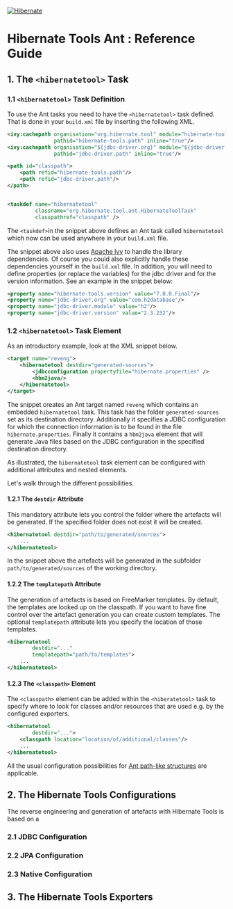 <!--
  ~ Copyright 2004 - 2025 Red Hat, Inc.
  ~
  ~ Licensed under the Apache License, Version 2.0 (the "License");
  ~ you may not use this file except in compliance with the License.
  ~ You may obtain a copy of the License at
  ~
  ~     http://www.apache.org/licenses/LICENSE-2.0
  ~
  ~ Unless required by applicable law or agreed to in writing, software
  ~ distributed under the License is distributed on an "AS IS" basis,
  ~ WITHOUT WARRANTIES OR CONDITIONS OF ANY KIND, either express or implied.
  ~ See the License for the specific language governing permissions and
  ~ limitations under the License.
  -->

[![Hibernate](https://static.jboss.org/hibernate/images/hibernate_200x150.png)](https://tools.hibernate.org)

# Hibernate Tools Ant : Reference Guide

## 1. The `<hibernatetool>` Task

### 1.1 `<hibernatetool>` Task Definition
To use the Ant tasks you need to have the `<hibernatetool>` task defined. 
That is done in your `build.xml` file by inserting the following XML.

```xml
<ivy:cachepath organisation="org.hibernate.tool" module="hibernate-tools-ant" revision="${hibernate-tools.version}"
               pathid="hibernate-tools.path" inline="true"/>
<ivy:cachepath organisation="${jdbc-driver.org}" module="${jdbc-driver.module}" revision="${jdbc-driver.version}"
               pathid="jdbc-driver.path" inline="true"/>

<path id="classpath">
    <path refid="hibernate-tools.path"/>
    <path refid="jdbc-driver.path"/>
</path>


<taskdef name="hibernatetool"
         classname="org.hibernate.tool.ant.HibernateToolTask"
         classpathref="classpath" />
```
The `<taskdef>`in the snippet above defines an Ant task called `hibernatetool` 
which now can be used anywhere in your `build.xml` file.

The snippet above also uses [Apache Ivy](https://ant.apache.org/ivy/) to handle the library dependencies. 
Of course you could also explicitly handle these dependencies yourself in the `build.xml` 
file. In addition, you will need to define properties (or replace the variables) for
the jdbc driver and for the version information. See an example in the snippet below:

```xml
<property name="hibernate-tools.version" value="7.0.0.Final"/>
<property name="jdbc-driver.org" value="com.h2database"/>
<property name="jdbc-driver.module" value="h2"/>
<property name="jdbc-driver.version" value="2.3.232"/>
```

### 1.2 `<hibernatetool>` Task Element

As an introductory example, look at the XML snippet below.
```xml
<target name="reveng">
    <hibernatetool destdir="generated-sources">
        <jdbcconfiguration propertyfile="hibernate.properties" />
        <hbm2java/>
    </hibernatetool>
</target>
```
The snippet creates an Ant target named `reveng` which contains an embedded `hibernatetool` task.
This task has the folder `generated-sources` set as its destination directory. Additionally
it specifies a JDBC configuration for which the connection information is to be found in the 
file `hibernate.properties`. Finally it contains a `hbm2java` element that will generate Java files
based on the JDBC configuration in the specified destination directory.

As illustrated, the `hibernatetool` task element can be configured with additional attributes
and nested elements. 

Let's walk through the different possibilities.

#### 1.2.1 The `destdir` Attribute

This mandatory attribute lets you control the folder where the artefacts will be generated. If the 
specified folder does not exist it will be created.

```xml
<hibernatetool destdir="path/to/generated/sources">
    ...
</hibernatetool>
```
In the snippet above the artefacts will be generated in the subfolder `path/to/generated/sources` of 
the working directory.

#### 1.2.2 The `templatepath` Attribute

The generation of artefacts is based on FreeMarker templates. By default, the templates are 
looked up on the classpath. If you want to have fine control over the artefact generation
you can create custom templates. The optional `templatepath` attribute lets you specify the
location of those templates.

```xml
<hibernatetool 
        destdir="..."
        templatepath="path/to/templates">
    ...
</hibernatetool>
```


#### 1.2.3 The `<classpath>` Element

The `<classpath>` element can be added within the `<hiberatetool>` task to specify where to look
for classes and/or resources that are used e.g. by the configured exporters. 

```xml
<hibernatetool 
        destdir="...">
    <classpath location="location/of/additional/classes"/>
    ...
</hibernatetool>

```

All the usual configuration possibilities for [Ant path-like structures](https://ant.apache.org/manual/using.html#path) 
are applicable. 

## 2. The Hibernate Tools Configurations 

The reverse engineering and generation of artefacts with Hibernate Tools is based on a 

### 2.1 JDBC Configuration 

### 2.2 JPA Configuration

### 2.3 Native Configuration

## 3. The Hibernate Tools Exporters
